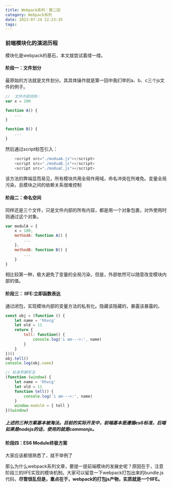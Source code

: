 ```yaml
---
title: Webpack系列：第二回
category: Webpack系列
date: 2023-07-24 22:23:35
tags:
---
```


### 前端模块化的演进历程
模块化是webpack的基石，本文就尝试着缕一缕。

####  阶段一：文件划分
最原始的方法就是文件划分。其具体操作就是第一回中我们举的a、b、c三个js文件的例子。

``` js
//  文件内部结构：
var x = 100

function A() {
    ...
}

function B() {
    ...
}
```
然后通过script标签引入：
```js
    <script src="./moduaA.js"></script>
    <script src="./moduaB.js"></script>
    <script src="./moduaC.js"></script>
```
该方法的弊端显而易见，所有模块共用全局作用域，命名冲突在所难免。变量全局污染，且模块之间的依赖关系很难控制

#### 阶段二：命名空间
同样还是三个文件，只是文件内部的所有内容，都是用一个对象包裹，对外使用时则通过这个对象。
```js
var modulA = {
    x = 100,
    methodA: function A() {
        ...
    },
    methodB: function B() {
        ...
    }
}
```
相比较第一种，极大避免了变量的全局污染，但是，外部依然可以随意改变模块内部的值。

#### 阶段三： IIFE:立即函数表达
通过闭包，实现模块内部的变量方法的私有化。隐藏该隐藏的，暴露该暴露的。
```js
const obj = (function () {
    let name = 'hhvcg'
    let old = 11
    return {
        tell: function() {
            console.log('i am--->:', name)
        }
    }
})()
obj.tell()
console.log(obj.name)

// 标准早期写法
(function (window) {
    let name = 'hhvcg'
    let old = 11
    function tell() {
        console.log('i am--->:', name)
    }
    window.modulA = { tell }
})(window)
```

##### 上述的三种方案基本被淘汰。目前的实际开发中，前端基本是遵循es6标准，后端如果是nodejs的话，使用的就是commonjs。

#### 阶段四：ES6 Module终极方案
大家应该都很熟悉了，就不举例了

那么为什么webpack系列文章，要提一提前端模块的发展史呢？原因在于，注意阶段三的IIFE实现的模块机制。大家可以留意一下webpack打包出来的bundle.js代码，**尽管很乱但是，重点在于，webpack的打包js产物，实质就是一个IIFE。**

